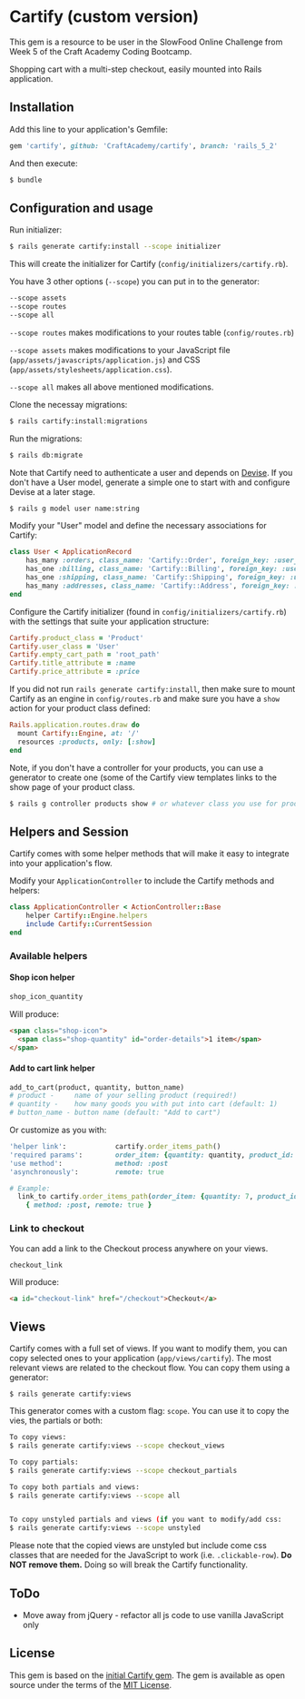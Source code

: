 # Cartify (custom version)

This gem is a resource to be user in the SlowFood Online Challenge from Week 5 of the Craft Academy Coding Bootcamp.

Shopping cart with a multi-step checkout, easily mounted into Rails application.

## Installation
Add this line to your application's Gemfile:

```ruby
gem 'cartify', github: 'CraftAcademy/cartify', branch: 'rails_5_2'
```

And then execute:
```bash
$ bundle
```

## Configuration and usage
Run initializer:

```bash
$ rails generate cartify:install --scope initializer
```
This will create the initializer for Cartify (`config/initializers/cartify.rb`).

You have 3 other options (`--scope`) you can put in to the generator:

```bash
--scope assets
--scope routes
--scope all
```

 `--scope routes` makes modifications to your routes table (`config/routes.rb`)
 
 `--scope assets` makes modifications to your JavaScript file (`app/assets/javascripts/application.js`) and CSS (`app/assets/stylesheets/application.css`).

 `--scope all` makes all above mentioned modifications.

Clone the necessay migrations:

```bash
$ rails cartify:install:migrations
```
Run the migrations:

```bash
$ rails db:migrate
```

Note that Cartify need to authenticate a user and depends on [Devise](https://github.com/plataformatec/devise). If you don't have a User model, generate a simple one to start with and configure Devise at a later stage.

```bash
$ rails g model user name:string
```

Modify your "User" model and define the necessary associations for Cartify:

```ruby
class User < ApplicationRecord
    has_many :orders, class_name: 'Cartify::Order', foreign_key: :user_id
    has_one :billing, class_name: 'Cartify::Billing', foreign_key: :user_id
    has_one :shipping, class_name: 'Cartify::Shipping', foreign_key: :user_id
    has_many :addresses, class_name: 'Cartify::Address', foreign_key: :user_id
end
```
Configure the Cartify initializer (found in `config/initializers/cartify.rb`) with the settings that suite your application structure:

```ruby
Cartify.product_class = 'Product'
Cartify.user_class = 'User'
Cartify.empty_cart_path = 'root_path'
Cartify.title_attribute = :name
Cartify.price_attribute = :price
```

If you did not run `rails generate cartify:install`, then make sure to mount Cartify as an engine in `config/routes.rb` and make sure you have a `show` action for your product class defined:

```ruby
Rails.application.routes.draw do
  mount Cartify::Engine, at: '/'
  resources :products, only: [:show]
end
```
Note, if you don't have a controller for your products, you can use a generator to create one (some of the Cartify view templates links to the show page of your product class.

```bash
$ rails g controller products show # or whatever class you use for products
```
## Helpers and Session

Cartify comes with some helper methods that will make it easy to integrate into your application's flow. 

Modify your `ApplicationController` to include the Cartify methods and helpers:

```ruby
class ApplicationController < ActionController::Base
    helper Cartify::Engine.helpers
    include Cartify::CurrentSession
end
```

### Available helpers
#### Shop icon helper
```ruby
shop_icon_quantity
```
Will produce:
```html
<span class="shop-icon">
  <span class="shop-quantity" id="order-details">1 item</span>
</span>
```
#### Add to cart link helper
```ruby
add_to_cart(product, quantity, button_name)
# product -     name of your selling product (required!)
# quantity -    how many goods you with put into cart (default: 1)
# button_name - button name (default: "Add to cart")
```
Or customize as you with:
```ruby
'helper link':            cartify.order_items_path()
'required params':        order_item: {quantity: quantity, product_id: product.id}
'use method':             method: :post
'asynchronously':         remote: true

# Example:
  link_to cartify.order_items_path(order_item: {quantity: 7, product_id: product.id}), 
    { method: :post, remote: true }
  ```

### Link to checkout
You can add a link to the Checkout process anywhere on your views. 

```
checkout_link
```

Will produce:

```html
<a id="checkout-link" href="/checkout">Checkout</a>
```

## Views
Cartify comes with a full set of views. If you want to modify them, you can copy selected ones to your application (`app/views/cartify`). The most relevant views are related to the checkout flow. You can copy them using a generator:

```
$ rails generate cartify:views
```

This generator comes with a custom flag: `scope`. You can use it to copy the vies, the partials or both:

```bash
To copy views:
$ rails generate cartify:views --scope checkout_views 

To copy partials:
$ rails generate cartify:views --scope checkout_partials

To copy both partials and views:
$ rails generate cartify:views --scope all 


To copy unstyled partials and views (if you want to modify/add css:
$ rails generate cartify:views --scope unstyled
```

Please note that the copied views are unstyled but include come css classes that are needed for the JavaScript to work (i.e. `.clickable-row`). **Do NOT remove them.** Doing so will break the Cartify functionality. 





## ToDo
* Move away from jQuery - refactor all js code to use vanilla JavaScript only


## License
This gem is based on the [initial Cartify gem](https://rubygems.org/gems/cartify/versions/0.1.0).
The gem is available as open source under the terms of the [MIT License](http://opensource.org/licenses/MIT).
